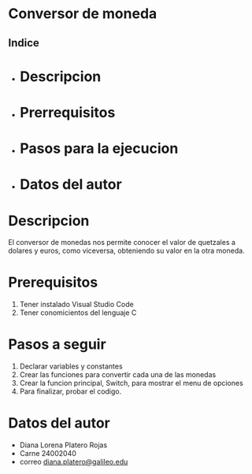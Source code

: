 # Conversor de moneda

## Indice
- # Descripcion
- # Prerrequisitos
- # Pasos para la ejecucion
- # Datos del autor

# Descripcion 
El conversor de monedas nos permite conocer el valor de quetzales a dolares y euros, como viceversa, obteniendo su valor en la otra moneda. 

# Prerequisitos
 1. Tener instalado Visual Studio Code
 2. Tener conomicientos del lenguaje C

# Pasos a seguir
1. Declarar variables y constantes
2. Crear las funciones para convertir cada una de las monedas
3. Crear la funcion principal, Switch, para mostrar el menu de opciones
4. Para finalizar, probar el codigo.

# Datos del autor
- Diana Lorena Platero Rojas
- Carne 24002040
- correo diana.platero@galileo.edu
 
